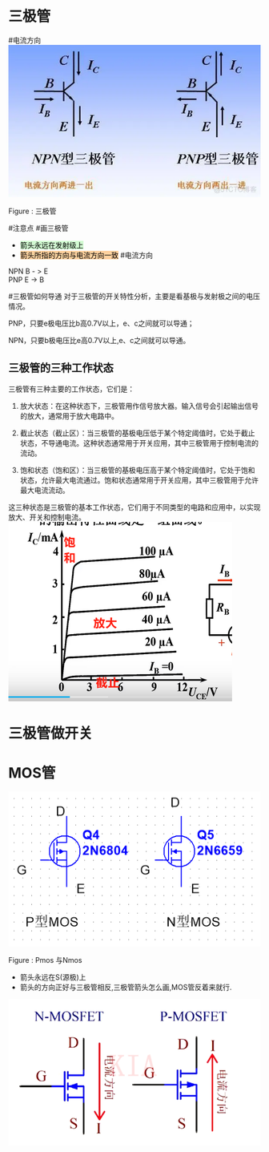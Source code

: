 
# 三极管
#电流方向
![](assets/Pasted%20image%2020231112112326.png)

Figure : 三极管  

#注意点 #画三极管

- <mark style="background: #BBFABBA6;">箭头永远在发射级上</mark>
- <mark style="background: #FFB86CA6;">箭头所指的方向与电流方向一致</mark>
#电流方向

NPN B - > E  
PNP  E -> B

#三极管如何导通
对于三极管的开关特性分析，主要是看基极与发射极之间的电压情况。  

PNP，只要e极电压比b高0.7V以上，e、c之间就可以导通；  

NPN，只要b极电压比e高0.7V以上,e、c之间就可以导通。  

## 三极管的三种工作状态
  
三极管有三种主要的工作状态，它们是：  

1.  放大状态：在这种状态下，三极管用作信号放大器。输入信号会引起输出信号的放大，通常用于放大电路中。
    
2.  截止状态（截止区）：当三极管的基极电压低于某个特定阈值时，它处于截止状态，不导通电流。这种状态通常用于开关应用，其中三极管用于控制电流的流动。
    
3.  饱和状态（饱和区）：当三极管的基极电压高于某个特定阈值时，它处于饱和状态，允许最大电流通过。饱和状态通常用于开关应用，其中三极管用于允许最大电流流动。
    

这三种状态是三极管的基本工作状态，它们用于不同类型的电路和应用中，以实现放大、开关和控制电流。
![](assets/Pasted%20image%2020231112112540.png)

# 三极管做开关



# MOS管

![](assets/截图_20231112113207.png)

Figure : Pmos 与Nmos  
 - 箭头永远在S(源极)上
 - 箭头的方向正好与三极管相反,三极管箭头怎么画,MOS管反着来就行.


![电流方向](assets/Pasted%20image%2020231124180023.png)